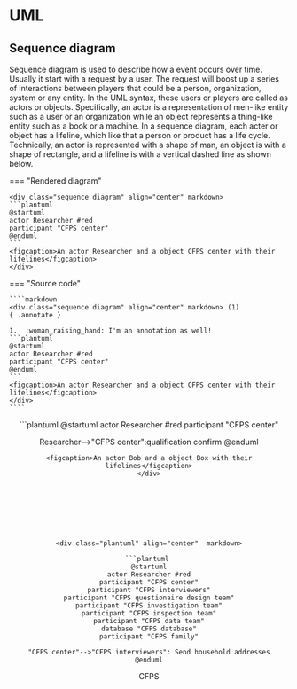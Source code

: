 # UML

## Sequence diagram
Sequence diagram is used to describe how a event occurs over time. Usually it start with a request by a user. The request will boost up a series of interactions between players that could be a person, organization, system or any entity. In the UML syntax, these users or players are called as actors or objects. Specifically, an actor is a representation of men-like entity such as a user or an organization while an object represents a thing-like entity such as a book or a machine. In a sequence diagram, each acter or object has a lifeline, which like that a person or product has a life cycle. Technically, an actor is represented with a shape of man, an object is with a shape of rectangle, and a lifeline is with a vertical dashed line as shown below.

=== "Rendered diagram"

    <div class="sequence diagram" align="center" markdown>
    ```plantuml
    @startuml
    actor Researcher #red
    participant "CFPS center"
    @enduml
    ```
    <figcaption>An actor Researcher and a object CFPS center with their lifelines</figcaption>
    </div>

=== "Source code"

    ````markdown
    <div class="sequence diagram" align="center" markdown> (1)
    { .annotate }

    1.  :woman_raising_hand: I'm an annotation as well!
    ```plantuml
    @startuml
    actor Researcher #red
    participant "CFPS center"
    @enduml
    ```
    <figcaption>An actor Researcher and a object CFPS center with their lifelines</figcaption>
    </div>
    ````


<div class="sequence diagram" align="center" markdown>
```plantuml
@startuml
actor Researcher #red
participant "CFPS center"

Researcher-->"CFPS center":qualification confirm
@enduml
```
<figcaption>An actor Bob and a object Box with their lifelines</figcaption>
</div>








<div class="plantuml" align="center"  markdown>

```plantuml 
@startuml
actor Researcher #red
participant "CFPS center"
participant "CFPS interviewers"
participant "CFPS questionaire design team"
participant "CFPS investigation team"
participant "CFPS inspection team"
participant "CFPS data team"
database "CFPS database"
participant "CFPS family"

"CFPS center"-->"CFPS interviewers": Send household addresses
@enduml
```
<figcaption>CFPS </figcaption>
</div>








